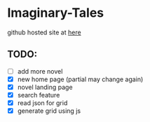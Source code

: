 # **Imaginary-Tales**
github hosted site at [here](https://commrade-goad.github.io/imaginary-tales) 

## TODO:
- [ ] add more novel
- [x] new home page (partial may change again)
- [x] novel landing page
- [x] search feature
- [x] read json for grid
- [x] generate grid using js

